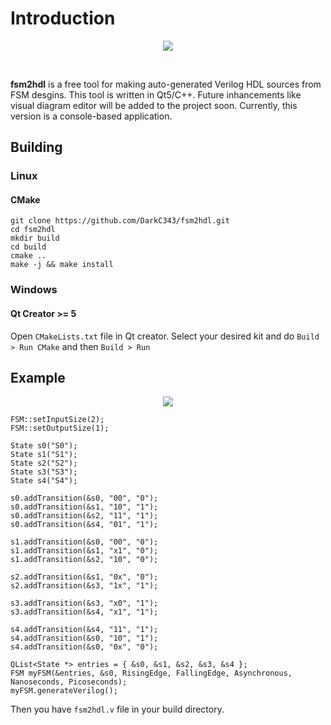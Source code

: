# Introduction
<p align="center"><img src="https://drive.google.com/uc?export=view&id=1GkYwBsoyH1tT6OgE6Rtti-d0xwxdJqNE"></p>
<br />

**fsm2hdl** is a free tool for making auto-generated Verilog HDL sources from FSM desgins. This tool is written in Qt5/C++. Future inhancements like visual diagram editor will be added to the project soon. Currently, this version is a console-based application.

## Building
### Linux
#### CMake
```
git clone https://github.com/DarkC343/fsm2hdl.git
cd fsm2hdl
mkdir build
cd build
cmake ..
make -j && make install
```

### Windows
#### Qt Creator >= 5
Open `CMakeLists.txt` file in Qt creator. Select your desired kit and do `Build > Run CMake` and then `Build > Run`

## Example
<p align="center" width="600" height="556"><img src="https://drive.google.com/uc?export=view&id=1oA-CmCuiiuZ8iAPdz9JljpAkYIQVmarQ"></p>

```
FSM::setInputSize(2);
FSM::setOutputSize(1);

State s0("S0");
State s1("S1");
State s2("S2");
State s3("S3");
State s4("S4");

s0.addTransition(&s0, "00", "0");
s0.addTransition(&s1, "10", "1");
s0.addTransition(&s2, "11", "1");
s0.addTransition(&s4, "01", "1");

s1.addTransition(&s0, "00", "0");
s1.addTransition(&s1, "x1", "0");
s1.addTransition(&s2, "10", "0");

s2.addTransition(&s1, "0x", "0");
s2.addTransition(&s3, "1x", "1");

s3.addTransition(&s3, "x0", "1");
s3.addTransition(&s4, "x1", "1");

s4.addTransition(&s4, "11", "1");
s4.addTransition(&s0, "10", "1");
s4.addTransition(&s0, "0x", "0");

QList<State *> entries = { &s0, &s1, &s2, &s3, &s4 };
FSM myFSM(&entries, &s0, RisingEdge, FallingEdge, Asynchronous, Nanoseconds, Picoseconds);
myFSM.generateVerilog();
```
Then you have `fsm2hdl.v` file in your build directory.
